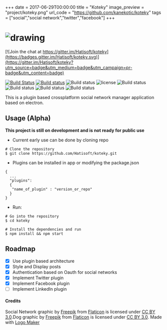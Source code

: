 +++
date = 2017-06-29T00:00:00
title = "Koteky"
image_preview = "project/koteky.png"
url_code = "https://github.com/kanekotic/koteky"
tags = ["social","social network","twitter","facebook"]
+++
# ![drawing](https://cloud.githubusercontent.com/assets/3071208/14738483/22967ed8-0882-11e6-874d-4c19eb244373.png)

[![Join the chat at https://gitter.im/Hatisoft/koteky](https://badges.gitter.im/Hatisoft/koteky.svg)](https://gitter.im/Hatisoft/koteky?utm_source=badge&utm_medium=badge&utm_campaign=pr-badge&utm_content=badge)

[![Build Status](https://travis-ci.org/Hatisoft/koteky.svg?branch=master)](https://travis-ci.org/Hatisoft/koteky)
[![Build status](https://ci.appveyor.com/api/projects/status/np9fywosgs2ob33i?svg=true)](https://ci.appveyor.com/project/kanekotic/koteky)
![Build status](https://img.shields.io/npm/v/koteky.svg)
![license](https://img.shields.io/npm/l/koteky.svg)
![Build status](https://img.shields.io/github/issues/Hatisoft/koteky.svg)
![Build status](https://img.shields.io/npm/dm/koteky.svg)
![Build status](https://img.shields.io/npm/dt/koteky.svg)
![Build status](https://img.shields.io/github/downloads/Hatisoft/koteky/total.svg)


This is a plugin based crossplatform social network manager application based on electron.


## Usage (Alpha)

**This project is still on development and is not ready for public use**

- Current early use can be done by cloning repo

```
# Clone the repository
$ git clone https://github.com/Hatisoft/koteky.git
```
- Plugins can be installed in app or modifying the package.json

```
{
  ...
  "plugins":
  {
   "name_of_plugin" : "version_or_repo"
  }
}
```
- Run:

```
# Go into the repository
$ cd koteky

# Install the dependencies and run
$ npm install && npm start
```

## Roadmap

- [x] Use plugin based architecture
- [x] Style and Display posts
- [x] Authentication based on Oauth for social networks
- [x] Implement Twitter plugin
- [x] Implement Facebook plugin
- [ ] Implement LinkedIn plugin

#### Credits

Social Network graphic by <a href="http://www.freepik.com">Freepik</a> from <a href="http://www.flaticon.com/">Flaticon</a> is licensed under <a href="http://creativecommons.org/licenses/by/3.0/" title="Creative Commons BY 3.0">CC BY 3.0</a>.Dog graphic by <a href="http://www.freepik.com/">Freepik</a> from <a href="http://www.flaticon.com/">Flaticon</a> is licensed under <a href="http://creativecommons.org/licenses/by/3.0/" title="Creative Commons BY 3.0">CC BY 3.0</a>. Made with <a href="http://logomakr.com" title="Logo Maker">Logo Maker</a>

